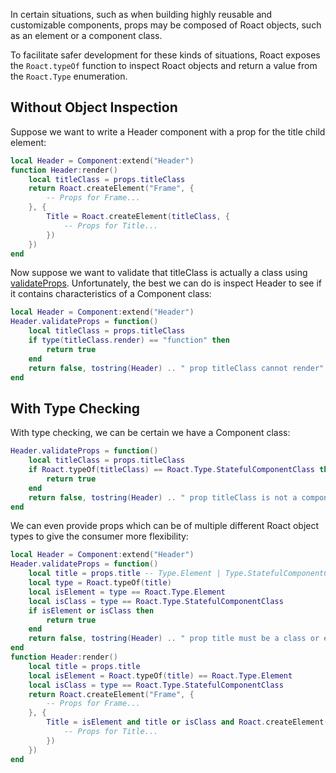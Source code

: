 In certain situations, such as when building highly reusable and customizable components, props may be composed of Roact objects, such as an element or a component class.

To facilitate safer development for these kinds of situations, Roact exposes the `Roact.typeOf` function to inspect Roact objects and return a value from the `Roact.Type` enumeration.

## Without Object Inspection

Suppose we want to write a Header component with a prop for the title child element:
```lua
local Header = Component:extend("Header")
function Header:render()
	local titleClass = props.titleClass
	return Roact.createElement("Frame", {
		-- Props for Frame...
	}, {
		Title = Roact.createElement(titleClass, {
			-- Props for Title...
		})
	})
end
```

Now suppose we want to validate that titleClass is actually a class using [validateProps](../../api-reference/#validateprops). Unfortunately, the best we can do is inspect Header to see if it contains characteristics of a Component class:
```lua
local Header = Component:extend("Header")
Header.validateProps = function()
	local titleClass = props.titleClass
	if type(titleClass.render) == "function" then
		return true
	end
	return false, tostring(Header) .. " prop titleClass cannot render"
end
```

## With Type Checking

With type checking, we can be certain we have a Component class:
```lua
Header.validateProps = function()
	local titleClass = props.titleClass
	if Roact.typeOf(titleClass) == Roact.Type.StatefulComponentClass then
		return true
	end
	return false, tostring(Header) .. " prop titleClass is not a component class"
end
```

We can even provide props which can be of multiple different Roact object types to give the consumer more flexibility:
```lua
local Header = Component:extend("Header")
Header.validateProps = function()
	local title = props.title -- Type.Element | Type.StatefulComponentClass
	local type = Roact.typeOf(title)
	local isElement = type == Roact.Type.Element
	local isClass = type == Roact.Type.StatefulComponentClass
	if isElement or isClass then
		return true
	end
	return false, tostring(Header) .. " prop title must be a class or element"
end
function Header:render()
	local title = props.title
	local isElement = Roact.typeOf(title) == Roact.Type.Element
	local isClass = type == Roact.Type.StatefulComponentClass
	return Roact.createElement("Frame", {
		-- Props for Frame...
	}, {
		Title = isElement and title or isClass and Roact.createElement(title, {
			-- Props for Title...
		})
	})
end
```